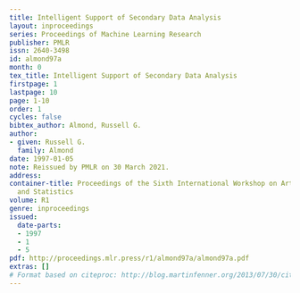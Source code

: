 ```yaml
---
title: Intelligent Support of Secondary Data Analysis
layout: inproceedings
series: Proceedings of Machine Learning Research
publisher: PMLR
issn: 2640-3498
id: almond97a
month: 0
tex_title: Intelligent Support of Secondary Data Analysis
firstpage: 1
lastpage: 10
page: 1-10
order: 1
cycles: false
bibtex_author: Almond, Russell G.
author:
- given: Russell G.
  family: Almond
date: 1997-01-05
note: Reissued by PMLR on 30 March 2021.
address:
container-title: Proceedings of the Sixth International Workshop on Artificial Intelligence
  and Statistics
volume: R1
genre: inproceedings
issued:
  date-parts:
  - 1997
  - 1
  - 5
pdf: http://proceedings.mlr.press/r1/almond97a/almond97a.pdf
extras: []
# Format based on citeproc: http://blog.martinfenner.org/2013/07/30/citeproc-yaml-for-bibliographies/
---
```

